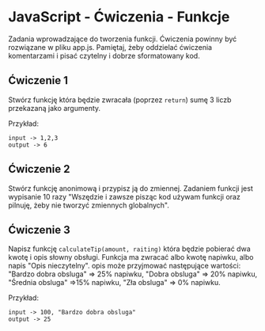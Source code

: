 # JavaScript - Ćwiczenia - Funkcje

Zadania wprowadzające do tworzenia funkcji.
Ćwiczenia powinny być rozwiązane w pliku app.js.
Pamiętaj, żeby oddzielać ćwiczenia komentarzami i pisać czytelny i dobrze sformatowany kod.


## Ćwiczenie 1
Stwórz funkcję która będzie zwracała (poprzez ```return```) sumę 3 liczb przekazaną jako argumenty.

Przykład:
```
input -> 1,2,3
output -> 6
```

## Ćwiczenie 2
Stwórz funkcję anonimową i przypisz ją do zmiennej. Zadaniem funkcji jest wypisanie 10 razy
"Wszędzie i zawsze pisząc kod używam funkcji oraz pilnuję, żeby nie tworzyć zmiennych globalnych".

## Ćwiczenie 3
Napisz funkcję ```calculateTip(amount, raiting)``` która będzie pobierać dwa kwotę i opis słowny obsługi. Funkcja ma zwracać albo kwotę napiwku, albo napis "Opis nieczytelny". opis może przyjmować następujące wartości:
"Bardzo dobra obsluga" => 25% napiwku,
"Dobra obsluga" => 20% napiwku,
"Średnia obsluga" =>15% napiwku,
"Zła obsluga" => 0% napiwku.

Przykład:
```
input -> 100, "Bardzo dobra obsluga"
output -> 25
```
